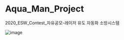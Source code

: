 # Aqua_Man_Project
 2020_ESW_Contest_자유공모-레이저 유도 자동화 소방시스템
 >
 >
![image](https://user-images.githubusercontent.com/18899240/95671979-b8b9f180-0bd7-11eb-965f-9b1bf1e07cd3.png)
